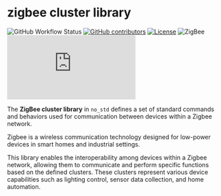 # zigbee cluster library

![GitHub Workflow Status](https://img.shields.io/github/actions/workflow/status/thebino/zigbee-cluster-library/ci.yaml?style=for-the-badge)
[![GitHub contributors](https://img.shields.io/github/contributors/thebino/zigbee-cluster-library?color=success&style=for-the-badge)](https://github.com/thebino/zigbee-cluster-library/graphs/contributors)
[![License](https://img.shields.io/github/license/thebino/zigbee-cluster-library?style=for-the-badge)](./LICENSE.md)
![ZigBee](https://img.shields.io/badge/zigbee-22.1.0-blue?color=4285F4&logo=zigbee&style=for-the-badge)
[![Matrix](https://img.shields.io/matrix/zigbee:matrix.org?style=for-the-badge)](https://matrix.to/#/#zigbee:matrix.org)

The **ZigBee cluster library** in `no_std` defines a set of standard commands and behaviors used for communication between
devices within a Zigbee network.

Zigbee is a wireless communication technology designed for low-power devices in smart homes and industrial settings. 

This library enables the interoperability among devices within a Zigbee network, allowing them to communicate and 
perform specific functions based on the defined clusters. 
These clusters represent various device capabilities such as lighting control, sensor data collection, and home automation.

